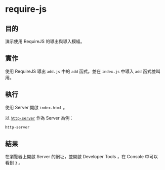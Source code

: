 # require-js

## 目的

演示使用 RequireJS 的導出與導入模組。

## 實作

使用 RequireJS 導出 `add.js` 中的 `add` 函式，並在 `index.js` 中導入 `add` 函式並叫用。

## 執行

使用 Server 開啟 `index.html` 。

以 [`http-server`](https://www.npmjs.com/package/http-server) 作為 Server 為例：

```bash
http-server
```

## 結果

在瀏覽器上開啟 Server 的網址，並開啟 Developer Tools ，在 Console 中可以看到 `3` 。
